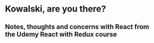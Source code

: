 # Kowalski, are you there?

## Notes, thoughts and concerns with React from the Udemy React with Redux course
